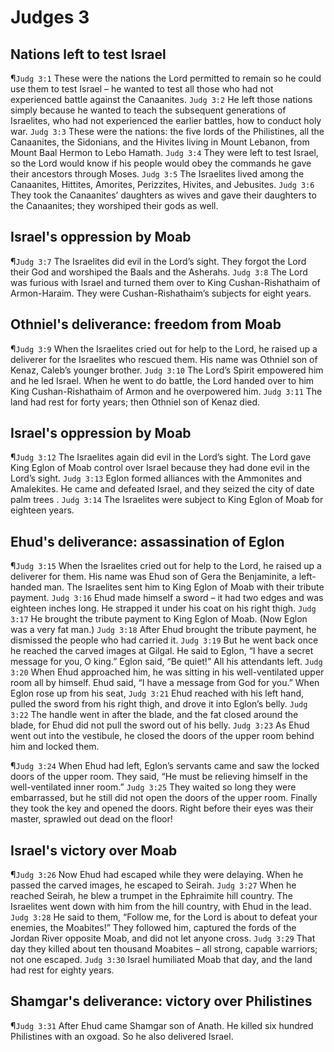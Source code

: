 # Judges 3

## Nations left to test Israel
¶`Judg 3:1` These were the nations the Lord permitted to remain so he could use them to test Israel – he wanted to test all those who had not experienced battle against the Canaanites.
`Judg 3:2` He left those nations simply because he wanted to teach the subsequent generations of Israelites, who had not experienced the earlier battles, how to conduct holy war.
`Judg 3:3` These were the nations: the five lords of the Philistines, all the Canaanites, the Sidonians, and the Hivites living in Mount Lebanon, from Mount Baal Hermon to Lebo Hamath.
`Judg 3:4` They were left to test Israel, so the Lord would know if his people would obey the commands he gave their ancestors through Moses.
`Judg 3:5` The Israelites lived among the Canaanites, Hittites, Amorites, Perizzites, Hivites, and Jebusites.
`Judg 3:6` They took the Canaanites’ daughters as wives and gave their daughters to the Canaanites; they worshiped their gods as well.

## Israel's oppression by Moab
¶`Judg 3:7` The Israelites did evil in the Lord’s sight. They forgot the Lord their God and worshiped the Baals and the Asherahs.
`Judg 3:8` The Lord was furious with Israel and turned them over to King Cushan-Rishathaim of Armon-Haraim. They were Cushan-Rishathaim’s subjects for eight years.

## Othniel's deliverance: freedom from Moab
¶`Judg 3:9` When the Israelites cried out for help to the Lord, he raised up a deliverer for the Israelites who rescued them. His name was Othniel son of Kenaz, Caleb’s younger brother.
`Judg 3:10` The Lord’s Spirit empowered him and he led Israel. When he went to do battle, the Lord handed over to him King Cushan-Rishathaim of Armon and he overpowered him.
`Judg 3:11` The land had rest for forty years; then Othniel son of Kenaz died.

## Israel's oppression by Moab
¶`Judg 3:12` The Israelites again did evil in the Lord’s sight. The Lord gave King Eglon of Moab control over Israel because they had done evil in the Lord’s sight.
`Judg 3:13` Eglon formed alliances with the Ammonites and Amalekites. He came and defeated Israel, and they seized the city of date palm trees .
`Judg 3:14` The Israelites were subject to King Eglon of Moab for eighteen years.

## Ehud's deliverance: assassination of Eglon
¶`Judg 3:15` When the Israelites cried out for help to the Lord, he raised up a deliverer for them. His name was Ehud son of Gera the Benjaminite, a left-handed man. The Israelites sent him to King Eglon of Moab with their tribute payment.
`Judg 3:16` Ehud made himself a sword – it had two edges and was eighteen inches long. He strapped it under his coat on his right thigh.
`Judg 3:17` He brought the tribute payment to King Eglon of Moab. (Now Eglon was a very fat man.)
`Judg 3:18` After Ehud brought the tribute payment, he dismissed the people who had carried it.
`Judg 3:19` But he went back once he reached the carved images at Gilgal. He said to Eglon, “I have a secret message for you, O king.” Eglon said, “Be quiet!” All his attendants left.
`Judg 3:20` When Ehud approached him, he was sitting in his well-ventilated upper room all by himself. Ehud said, “I have a message from God for you.” When Eglon rose up from his seat,
`Judg 3:21` Ehud reached with his left hand, pulled the sword from his right thigh, and drove it into Eglon’s belly.
`Judg 3:22` The handle went in after the blade, and the fat closed around the blade, for Ehud did not pull the sword out of his belly.
`Judg 3:23` As Ehud went out into the vestibule, he closed the doors of the upper room behind him and locked them.

¶`Judg 3:24` When Ehud had left, Eglon’s servants came and saw the locked doors of the upper room. They said, “He must be relieving himself in the well-ventilated inner room.”
`Judg 3:25` They waited so long they were embarrassed, but he still did not open the doors of the upper room. Finally they took the key and opened the doors. Right before their eyes was their master, sprawled out dead on the floor!

## Israel's victory over Moab
¶`Judg 3:26` Now Ehud had escaped while they were delaying. When he passed the carved images, he escaped to Seirah.
`Judg 3:27` When he reached Seirah, he blew a trumpet in the Ephraimite hill country. The Israelites went down with him from the hill country, with Ehud in the lead.
`Judg 3:28` He said to them, “Follow me, for the Lord is about to defeat your enemies, the Moabites!” They followed him, captured the fords of the Jordan River opposite Moab, and did not let anyone cross.
`Judg 3:29` That day they killed about ten thousand Moabites – all strong, capable warriors; not one escaped.
`Judg 3:30` Israel humiliated Moab that day, and the land had rest for eighty years.

## Shamgar's deliverance: victory over Philistines
¶`Judg 3:31` After Ehud came Shamgar son of Anath. He killed six hundred Philistines with an oxgoad. So he also delivered Israel.
